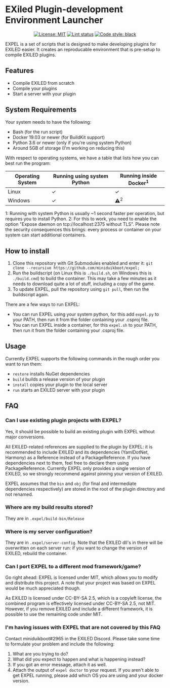 # EXiled Plugin-development Environment Launcher

<p align="center">
<a href="https://github.com/miniduikboot/expel/blob/master/LICENSE"><img alt="License: MIT" src="https://img.shields.io/github/license/miniduikboot/expel"></a>
<a href="https://github.com/miniduikboot/expel/actions/"><img alt="Lint status" src=https://github.com/miniduikboot/expel/actions/workflows/black.yml/badge.svg"/></a>
<a href="https://github.com/psf/black"><img alt="Code style: black" src="https://img.shields.io/badge/code%20style-black-000000.svg"></a>
</p>

EXPEL is a set of scripts that is designed to make developing plugins for EXILED easier. It creates an reproducable environment that is pre-setup to compile EXILED plugins.

## Features

- Compile EXILED from scratch
- Compile your plugins
- Start a server with your plugin

## System Requirements

Your system needs to have the following:

- Bash (for the run script)
- Docker 19.03 or newer (for BuildKit support)
- Python 3.6 or newer (only if you're using system Python)
- Around 5GB of storage (I'm working on reducing this)

With respect to operating systems, we have a table that lists how you can best run the program:

| Operating System | Running using system Python | Running inside Docker<sup>1</sup> |
| ---------------- | --------------------------- | --------------------------------- |
| Linux            | ✓                           | ✓                                 |
| Windows          | ✓                           | ⚠<sup>2</sup>                     |

1: Running with system Python is usually ~1 second faster per operation, but requires you to install Python.
2: For this to work, you need to enable the option "Expose daemon on tcp://localhost:2375 without TLS". Please note the security consequences this brings: every process or container on your system can start additional containers.

## How to install

1. Clone this repository with Git Submodules enabled and enter it:
   `git clone --recursive https://github.com/miniduikboot/expel; `
2. Run the buildscript (on Linux this is `./build.sh`, on Windows this is `./build.cmd`) to build the container. This may take a few minutes as it needs to download quite a lot of stuff, including a copy of the game.
3. To update EXPEL, pull the repository using `git pull`, then run the buildscript again.

There are a few ways to run EXPEL:

- You can run EXPEL using your system python, for this add `expel.py` to your PATH, then run it from the folder containing your .csproj file.
- You can run EXPEL inside a container, for this `expel.sh` to your PATH, then run it from the folder containing your .csproj file.

## Usage

Currently EXPEL supports the following commands in the rough order you want to run them:

- `restore` installs NuGet dependencies
- `build` builds a release version of your plugin
- `install` copies your plugin to the local server
- `run` starts an EXILED server with your plugin

## FAQ

### Can I use existing plugin projects with EXPEL?

Yes, it should be possible to build an existing plugin with EXPEL without major conversions.

All EXILED-related references are supplied to the plugin by EXPEL: it is recommended to include EXILED and its dependencies (YamlDotNet, Harmony) as a Reference instead of a PackageReference. If you have dependencies next to them, feel free to declare them using PackageReference. Currently EXPEL only provides a single version of EXILED, so we strongly recommend against pinning your version of EXILED.

EXPEL assumes that the `bin` and `obj` (for final and intermediate dependencies respectively) are stored in the root of the plugin directory and not renamed.

### Where are my build results stored?

They are in `.expel/build-bin/Release`

### Where is my server configuration?

They are in `.expel/server-config`. Note that the EXILED dll's in there will be overwritten on each server run: if you want to change the version of EXILED, rebuild the container.

### Can I port EXPEL to a different mod framework/game?

Go right ahead: EXPEL is licensed under MIT, which allows you to modify and distribute this project. A note that your project was based on EXPEL would be much appreciated though.

As EXILED is licensed under CC-BY-SA 2.5, which is a copyleft license, the combined program is effectively licensed under CC-BY-SA 2.5, not MIT.
However, if you remove EXILED and include a different framework, it is possible to use the remaining code under MIT.

### I'm having issues with EXPEL that are not covered by this FAQ

Contact miniduikboot#2965 in the EXILED Discord. Please take some time to formulate your problem and include the following:

1. What are you trying to do?
2. What did you expect to happen and what is happening instead?
3. If you got an error message, attach it as well.
4. Attach the output of `expel doctor` to your request. If you aren't able to get EXPEL running, please add which OS you are using and your docker version.
